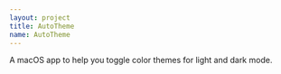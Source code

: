 ```yaml
---
layout: project
title: AutoTheme
name: AutoTheme
---
```


A macOS app to help you toggle color themes for light and dark mode.
